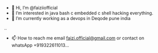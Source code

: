 - 👋 Hi, I’m @faiziiofficial
- 👀 I’m interested in java bash c embedded c shell hacking everything.
- 🌱 I’m currently working as a devops in Deqode pune india

..
- 📫 How to reach me email faizi.official@gmail.com or contact on whatsApp +919322611013...

<!---
faiziiofficial/faiziiofficial is a ✨ special ✨ repository because its `README.md` (this file) appears on your GitHub profile.
You can click the Preview link to take a look at your changes.
--->
